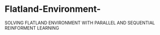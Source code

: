 # Flatland-Environment-
SOLVING FLATLAND ENVIRONMENT WITH PARALLEL AND SEQUENTIAL REINFORMENT LEARNING
